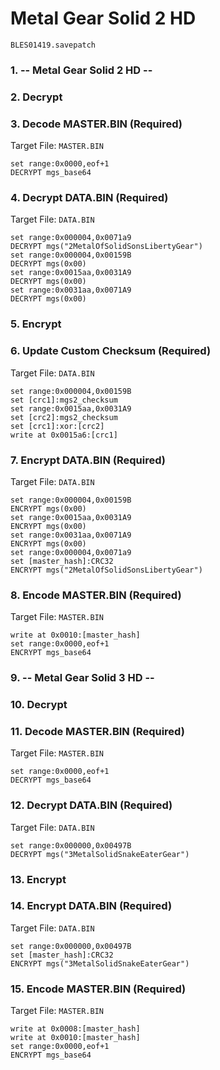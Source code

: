 #  Metal Gear Solid 2 HD 

`BLES01419.savepatch`

### 1. -- Metal Gear Solid 2 HD --
### 2. Decrypt
### 3. Decode MASTER.BIN (Required)

Target File: `MASTER.BIN`

```
set range:0x0000,eof+1
DECRYPT mgs_base64
```

### 4. Decrypt DATA.BIN (Required)

Target File: `DATA.BIN`

```
set range:0x000004,0x0071a9
DECRYPT mgs("2MetalOfSolidSonsLibertyGear")
set range:0x000004,0x00159B
DECRYPT mgs(0x00)
set range:0x0015aa,0x0031A9
DECRYPT mgs(0x00)
set range:0x0031aa,0x0071A9
DECRYPT mgs(0x00)
```

### 5. Encrypt
### 6. Update Custom Checksum (Required)

Target File: `DATA.BIN`

```
set range:0x000004,0x00159B
set [crc1]:mgs2_checksum
set range:0x0015aa,0x0031A9
set [crc2]:mgs2_checksum
set [crc1]:xor:[crc2]
write at 0x0015a6:[crc1]
```

### 7. Encrypt DATA.BIN (Required)

Target File: `DATA.BIN`

```
set range:0x000004,0x00159B
ENCRYPT mgs(0x00)
set range:0x0015aa,0x0031A9
ENCRYPT mgs(0x00)
set range:0x0031aa,0x0071A9
ENCRYPT mgs(0x00)
set range:0x000004,0x0071a9
set [master_hash]:CRC32
ENCRYPT mgs("2MetalOfSolidSonsLibertyGear")
```

### 8. Encode MASTER.BIN (Required)

Target File: `MASTER.BIN`

```
write at 0x0010:[master_hash]
set range:0x0000,eof+1
ENCRYPT mgs_base64
```

### 9. -- Metal Gear Solid 3 HD --
### 10. Decrypt
### 11. Decode MASTER.BIN (Required)

Target File: `MASTER.BIN`

```
set range:0x0000,eof+1
DECRYPT mgs_base64
```

### 12. Decrypt DATA.BIN (Required)

Target File: `DATA.BIN`

```
set range:0x000000,0x00497B
DECRYPT mgs("3MetalSolidSnakeEaterGear")
```

### 13. Encrypt
### 14. Encrypt DATA.BIN (Required)

Target File: `DATA.BIN`

```
set range:0x000000,0x00497B
set [master_hash]:CRC32
ENCRYPT mgs("3MetalSolidSnakeEaterGear")
```

### 15. Encode MASTER.BIN (Required)

Target File: `MASTER.BIN`

```
write at 0x0008:[master_hash]
write at 0x0010:[master_hash]
set range:0x0000,eof+1
ENCRYPT mgs_base64
```

